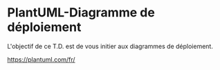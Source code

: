 # PlantUML-Diagramme de déploiement

L'objectif de ce T.D. est de vous initier aux diagrammes de déploiement.

https://plantuml.com/fr/
